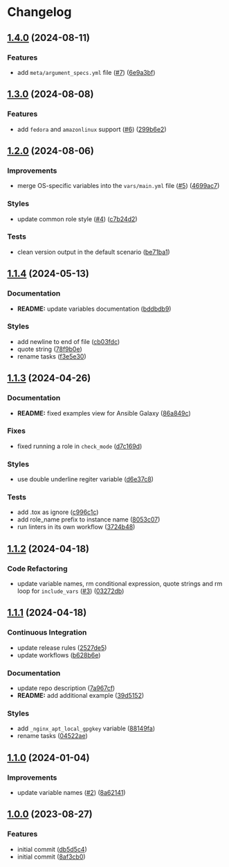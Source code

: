 # Changelog

## [1.4.0](https://github.com/antmelekhin/ansible-role-nginx/compare/v1.3.0...v1.4.0) (2024-08-11)


### Features

* add `meta/argument_specs.yml` file ([#7](https://github.com/antmelekhin/ansible-role-nginx/issues/7)) ([6e9a3bf](https://github.com/antmelekhin/ansible-role-nginx/commit/6e9a3bfd8dfa02950c95760c140b64268b403f3a))

## [1.3.0](https://github.com/antmelekhin/ansible-role-nginx/compare/v1.2.0...v1.3.0) (2024-08-08)


### Features

* add `fedora` and `amazonlinux` support ([#6](https://github.com/antmelekhin/ansible-role-nginx/issues/6)) ([299b6e2](https://github.com/antmelekhin/ansible-role-nginx/commit/299b6e2df54a83656f30eac3580d383b88a31344))

## [1.2.0](https://github.com/antmelekhin/ansible-role-nginx/compare/v1.1.4...v1.2.0) (2024-08-06)


### Improvements

* merge OS-specific variables into the `vars/main.yml` file ([#5](https://github.com/antmelekhin/ansible-role-nginx/issues/5)) ([4699ac7](https://github.com/antmelekhin/ansible-role-nginx/commit/4699ac7aaae42a587def9f0a58ffb291eeb43a4c))


### Styles

* update common role style ([#4](https://github.com/antmelekhin/ansible-role-nginx/issues/4)) ([c7b24d2](https://github.com/antmelekhin/ansible-role-nginx/commit/c7b24d20674d844e48d8d79d52e723cc76dc9ceb))


### Tests

* clean version output in the default scenario ([be71ba1](https://github.com/antmelekhin/ansible-role-nginx/commit/be71ba17e093ff290319d0f2b7d921832c6b1b94))

## [1.1.4](https://github.com/antmelekhin/ansible-role-nginx/compare/v1.1.3...v1.1.4) (2024-05-13)


### Documentation

* **README:** update variables documentation ([bddbdb9](https://github.com/antmelekhin/ansible-role-nginx/commit/bddbdb98dc9b01ef934000a92a43804e8a277aad))


### Styles

* add newline to end of file ([cb03fdc](https://github.com/antmelekhin/ansible-role-nginx/commit/cb03fdcbd4f7e5ac7cbaa14d4e420d46b3e0f67a))
* quote string ([78f9b0e](https://github.com/antmelekhin/ansible-role-nginx/commit/78f9b0ef6465b1ec82f3bc5234475f5d34d6f25a))
* rename tasks ([f3e5e30](https://github.com/antmelekhin/ansible-role-nginx/commit/f3e5e30cfad803ac1cd23c495c72550223545340))

## [1.1.3](https://github.com/antmelekhin/ansible-role-nginx/compare/v1.1.2...v1.1.3) (2024-04-26)


### Documentation

* **README:** fixed examples view for Ansible Galaxy ([86a849c](https://github.com/antmelekhin/ansible-role-nginx/commit/86a849c4147c3ad99d479e00b6495fb5a6697484))


### Fixes

* fixed running a role in `check_mode` ([d7c169d](https://github.com/antmelekhin/ansible-role-nginx/commit/d7c169d682cfa0706f7b13f926de09f5ff2855be))


### Styles

* use double underline regiter variable ([d6e37c8](https://github.com/antmelekhin/ansible-role-nginx/commit/d6e37c806cd66ad91a57dabea4907896f69ded40))


### Tests

* add .tox as ignore ([c996c1c](https://github.com/antmelekhin/ansible-role-nginx/commit/c996c1c90055c8bc0ff98ea6324a0e8651440311))
* add role_name prefix to instance name ([8053c07](https://github.com/antmelekhin/ansible-role-nginx/commit/8053c07040934086b56ece9451b5894249f36dfa))
* run linters in its own workflow ([3724b48](https://github.com/antmelekhin/ansible-role-nginx/commit/3724b4882103f5e79f1d435492359a5492b72c6a))

## [1.1.2](https://github.com/antmelekhin/ansible-role-nginx/compare/v1.1.1...v1.1.2) (2024-04-18)


### Code Refactoring

* update variable names, rm conditional expression, quote strings and rm loop for `include_vars` ([#3](https://github.com/antmelekhin/ansible-role-nginx/issues/3)) ([03272db](https://github.com/antmelekhin/ansible-role-nginx/commit/03272dbbd5e9ac3692722eb6938273055126658f))

## [1.1.1](https://github.com/antmelekhin/ansible-role-nginx/compare/v1.1.0...v1.1.1) (2024-04-18)


### Continuous Integration

* update release rules ([2527de5](https://github.com/antmelekhin/ansible-role-nginx/commit/2527de5bb2093b5d0e5dae851680b22bd20c6212))
* update workflows ([b628b6e](https://github.com/antmelekhin/ansible-role-nginx/commit/b628b6e023f25703e16facc0cf30fb13093e26e4))


### Documentation

* update repo description ([7a967cf](https://github.com/antmelekhin/ansible-role-nginx/commit/7a967cf43c794242db762aef18e141561cde0b0d))
* **README:** add additional example ([39d5152](https://github.com/antmelekhin/ansible-role-nginx/commit/39d51526a0c985c22b94db2065b785b205f2ab0d))


### Styles

* add `_nginx_apt_local_gpgkey` variable ([88149fa](https://github.com/antmelekhin/ansible-role-nginx/commit/88149faec74db6fad56a34ec263355fc97d27fbd))
* rename tasks ([04522ae](https://github.com/antmelekhin/ansible-role-nginx/commit/04522ae130ad3197fd30874e0551bef70106b085))

## [1.1.0](https://github.com/antmelekhin/ansible-role-nginx/compare/v1.0.0...v1.1.0) (2024-01-04)


### Improvements

* update variable names ([#2](https://github.com/antmelekhin/ansible-role-nginx/issues/2)) ([8a62141](https://github.com/antmelekhin/ansible-role-nginx/commit/8a6214181e67fd8de860864da6aa74d499081848))

## [1.0.0](https://github.com/antmelekhin/ansible-role-nginx/compare/...v1.0.0) (2023-08-27)


### Features

* initial commit ([db5d5c4](https://github.com/antmelekhin/ansible-role-nginx/commit/db5d5c493592c0c3e60de46935274755361294dd))
* initial commit ([8af3cb0](https://github.com/antmelekhin/ansible-role-nginx/commit/8af3cb01416b8846fd03305aed1bfe83dff5d35a))
